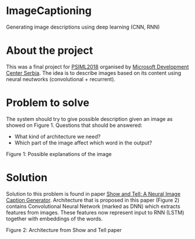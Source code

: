# ImageCaptioning
Generating image descriptions using deep learning (CNN, RNN)

# About the project

This was a final project for [PSIML2018](http://psiml.petnica.rs/) organised by [Microsoft Development Center Serbia](https://www.microsoft.com/sr-latn-rs/mdcs). The idea is to describe images based on its content using neural neutworks (convolutional + recurrent).

# Problem to solve

The system should try to give possible description given an image as showed on Figure 1. 
Questions that should be answered: 
- What kind of architecture we need?
- Which part of the image affect which word in the output?

Figure 1: Possible explanations of the image


# Solution

Solution to this problem is found in paper [Show and Tell: A Neural Image Caption Generator](https://arxiv.org/abs/1411.4555). 
Architecture that is proposed in this paper (Figure 2) contains Convolutional Neural Network (marked as DNN) which extracts features from images. These features now represent input to RNN (LSTM) together with embeddings of the words. 

Figure 2: Architecture from Show and Tell paper

